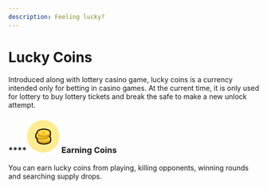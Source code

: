 ```yaml
---
description: Feeling lucky?
---
```


# Lucky Coins

Introduced along with lottery casino game, lucky coins is a currency intended only for betting in casino games. At the current time, it is only used for lottery to buy lottery tickets and break the safe to make a new unlock attempt.

### \*\*\*\*![](../../.gitbook/assets/cannotbuy.png) Earning Coins

You can earn lucky coins from playing, killing opponents, winning rounds and searching supply drops.

